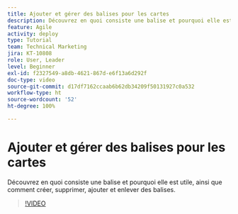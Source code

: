 ```yaml
---
title: Ajouter et gérer des balises pour les cartes
description: Découvrez en quoi consiste une balise et pourquoi elle est utile, ainsi que comment créer, supprimer, ajouter et enlever des balises.
feature: Agile
activity: deploy
type: Tutorial
team: Technical Marketing
jira: KT-10808
role: User, Leader
level: Beginner
exl-id: f2327549-a8db-4621-867d-e6f13a6d292f
doc-type: video
source-git-commit: d17df7162ccaab6b62db34209f50131927c0a532
workflow-type: ht
source-wordcount: '52'
ht-degree: 100%

---
```


# Ajouter et gérer des balises pour les cartes

Découvrez en quoi consiste une balise et pourquoi elle est utile, ainsi que comment créer, supprimer, ajouter et enlever des balises.

>[!VIDEO](https://video.tv.adobe.com/v/3423029/?quality=12&learn=on&enablevpops&captions=fre_fr)
